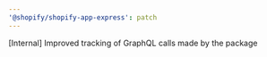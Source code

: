 ```yaml
---
'@shopify/shopify-app-express': patch
---
```


[Internal] Improved tracking of GraphQL calls made by the package
